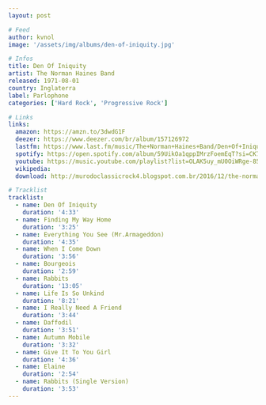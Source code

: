 ```yaml
---
layout: post

# Feed
author: kvnol
image: '/assets/img/albums/den-of-iniquity.jpg'

# Infos
title: Den Of Iniquity
artist: The Norman Haines Band
released: 1971-08-01
country: Inglaterra
label: Parlophone
categories: ['Hard Rock', 'Progressive Rock']

# Links
links:
  amazon: https://amzn.to/3dwdG1F
  deezer: https://www.deezer.com/br/album/157126972
  lastfm: https://www.last.fm/music/The+Norman+Haines+Band/Den+Of+Iniquity
  spotify: https://open.spotify.com/album/59UikOa1qppIMrzFoemEqT?si=CK7VrxePTm2CMgxmJM3C1Q
  youtube: https://music.youtube.com/playlist?list=OLAK5uy_mU0OiWRge-8539LqWg2Npan7uehDyWkkk
  wikipedia:
  download: http://murodoclassicrock4.blogspot.com.br/2016/12/the-norman-haines-band-den-of-iniquity.html

# Tracklist
tracklist:
  - name: Den Of Iniquity
    duration: '4:33'
  - name: Finding My Way Home
    duration: '3:25'
  - name: Everything You See (Mr.Armageddon)
    duration: '4:35'
  - name: When I Come Down
    duration: '3:56'
  - name: Bourgeois
    duration: '2:59'
  - name: Rabbits
    duration: '13:05'
  - name: Life Is So Unkind
    duration: '8:21'
  - name: I Really Need A Friend
    duration: '3:44'
  - name: Daffodil
    duration: '3:51'
  - name: Autumn Mobile
    duration: '3:32'
  - name: Give It To You Girl
    duration: '4:36'
  - name: Elaine
    duration: '2:54'
  - name: Rabbits (Single Version)
    duration: '3:53'
---
```

